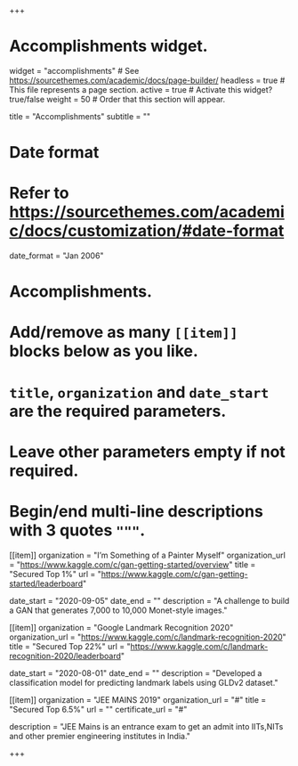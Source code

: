 +++
# Accomplishments widget.
widget = "accomplishments"  # See https://sourcethemes.com/academic/docs/page-builder/
headless = true  # This file represents a page section.
active = true  # Activate this widget? true/false
weight = 50  # Order that this section will appear.

title = "Accomplish&shy;ments"
subtitle = ""

# Date format
#   Refer to https://sourcethemes.com/academic/docs/customization/#date-format
date_format = "Jan 2006"

# Accomplishments.
#   Add/remove as many `[[item]]` blocks below as you like.
#   `title`, `organization` and `date_start` are the required parameters.
#   Leave other parameters empty if not required.
#   Begin/end multi-line descriptions with 3 quotes `"""`.

[[item]]
  organization = "I’m Something of a Painter Myself"
  organization_url = "https://www.kaggle.com/c/gan-getting-started/overview"
  title = "Secured Top 1%"
  url = "https://www.kaggle.com/c/gan-getting-started/leaderboard"
  <!-- certificate_url = "https://www.coursera.org" -->
  date_start = "2020-09-05"
  date_end = ""
  description = "A challenge to build a GAN that generates 7,000 to 10,000 Monet-style images."

[[item]]
  organization = "Google Landmark Recognition 2020"
  organization_url = "https://www.kaggle.com/c/landmark-recognition-2020"
  title = "Secured Top 22%"
  url = "https://www.kaggle.com/c/landmark-recognition-2020/leaderboard"
  <!-- certificate_url = "https://www.edx.org" -->
  date_start = "2020-08-01"
  date_end = ""
  description = "Developed a classification model for predicting landmark labels using GLDv2 dataset."
  
[[item]]
  organization = "JEE MAINS 2019"
  organization_url = "#"
  title = "Secured Top 6.5%"
  url = ""
  certificate_url = "#"
  <!-- date_start = "2017-07-01"
  date_end = "2017-12-21" -->
  description = "JEE Mains is an entrance exam to get an admit into IITs,NITs and other premier engineering institutes in India."

+++
